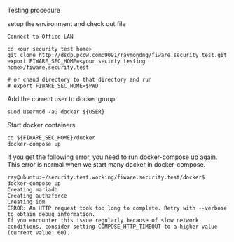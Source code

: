 Testing procedure


setup the environment and check out file
```
Connect to Office LAN

cd <our security test home>
git clone http://dsdp.pccw.com:9091/raymondng/fiware.security.test.git
export FIWARE_SEC_HOME=<your secirty testing home>/fiware.security.test

# or chand directory to that directory and run
# export FIWARE_SEC_HOME=$PWD
```

Add the current user to docker group
```
suod usermod -aG docker ${USER}
```

Start docker containers
```
cd ${FIWARE_SEC_HOME}/docker
docker-compose up
```

If you get the following error, you need to run docker-compose up again. This error is normal when we start many docker in docker-compose.
```
ray@ubuntu:~/security.test.working/fiware.security.test/docker$ docker-compose up
Creating mariadb
Creating authzforce
Creating idm
ERROR: An HTTP request took too long to complete. Retry with --verbose to obtain debug information.
If you encounter this issue regularly because of slow network conditions, consider setting COMPOSE_HTTP_TIMEOUT to a higher value (current value: 60).
```
